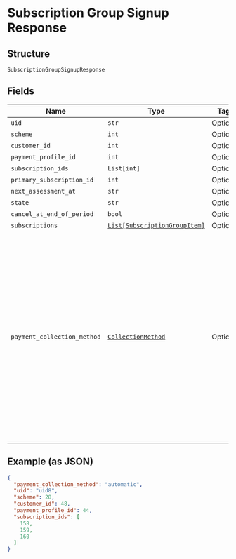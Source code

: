 
# Subscription Group Signup Response

## Structure

`SubscriptionGroupSignupResponse`

## Fields

| Name | Type | Tags | Description |
|  --- | --- | --- | --- |
| `uid` | `str` | Optional | - |
| `scheme` | `int` | Optional | - |
| `customer_id` | `int` | Optional | - |
| `payment_profile_id` | `int` | Optional | - |
| `subscription_ids` | `List[int]` | Optional | - |
| `primary_subscription_id` | `int` | Optional | - |
| `next_assessment_at` | `str` | Optional | - |
| `state` | `str` | Optional | - |
| `cancel_at_end_of_period` | `bool` | Optional | - |
| `subscriptions` | [`List[SubscriptionGroupItem]`](../../doc/models/subscription-group-item.md) | Optional | - |
| `payment_collection_method` | [`CollectionMethod`](../../doc/models/collection-method.md) | Optional | The type of payment collection to be used in the subscription. For legacy Statements Architecture valid options are - `invoice`, `automatic`. For current Relationship Invoicing Architecture valid options are - `remittance`, `automatic`, `prepaid`.<br>**Default**: `'automatic'` |

## Example (as JSON)

```json
{
  "payment_collection_method": "automatic",
  "uid": "uid8",
  "scheme": 28,
  "customer_id": 48,
  "payment_profile_id": 44,
  "subscription_ids": [
    158,
    159,
    160
  ]
}
```


